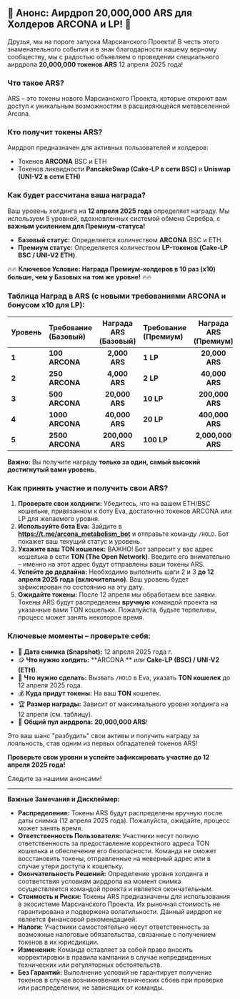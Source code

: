 ## 🚀 Анонс: Аирдроп 20,000,000 ARS для Холдеров ARCONA и LP! 🚀

Друзья, мы на пороге запуска Марсианского Проекта! В честь этого знаменательного события и в знак благодарности нашему верному сообществу, мы с радостью объявляем о проведении специального аирдропа **20,000,000 токенов ARS** 12 апреля 2025 года!

### Что такое ARS?

ARS – это токены нового Марсианского Проекта, которые откроют вам доступ к уникальным возможностям в расширяющейся метавселенной Arcona.

### Кто получит токены ARS?

Аирдроп предназначен для активных пользователей и холдеров:
*   Токенов **ARCONA** BSC и ETH
*   Токенов ликвидности **PancakeSwap (Cake-LP в сети BSC)** и **Uniswap (UNI-V2 в сети ETH)**

### Как будет рассчитана ваша награда?

Ваш уровень холдинга на **12 апреля 2025 года** определяет награду. Мы используем 5 уровней, вдохновленных системой обмена Серебра, с **важным усилением для Премиум-статуса!**

*   **Базовый статус:** Определяется количеством  **ARCONA** BSC и ETH.
*   **Премиум статус:** Определяется количеством **LP-токенов (Cake-LP BSC / UNI-V2 ETH)**.

🔥🔥 **Ключевое Условие: Награда Премиум-холдеров в 10 раз (x10) больше, чем у Базовых на том же уровне!** 🔥🔥

### Таблица Наград в ARS (с новыми требованиями ARCONA и бонусом x10 для LP):

| Уровень | Требование (Базовый) | Награда ARS (Базовый) | Требование (Премиум) | Награда ARS (Премиум) |
| :------ | :--------------------- | :--------------------: | :--------------------- | :--------------------: |
| **1**   | **100 ARCONA**         |    **2,000 ARS**       | **1 LP**               |    **20,000 ARS**      |
| **2**   | **250 ARCONA**         |    **4,000 ARS**       | **2 LP**               |    **40,000 ARS**      |
| **3**   | **500 ARCONA**         |   **20,000 ARS**       | **10 LP**              |   **200,000 ARS**      |
| **4**   | **1000 ARCONA**        |   **40,000 ARS**       | **20 LP**              |   **400,000 ARS**      |
| **5**   | **2500 ARCONA**        |  **200,000 ARS**       | **100 LP**             | **2,000,000 ARS**      |

**Важно:** Вы получите награду **только за один, самый высокий достигнутый вами уровень**.

### Как принять участие и получить свои ARS?

1.  **Проверьте свои холдинги:** Убедитесь, что на вашем ETH/BSC кошельке, привязанном к боту Eva, достаточно токенов ARCONA или LP для желаемого уровня.
2.  **Используйте бота Eva:** Зайдите в **https://t.me/arcona_metabolism_bot** и отправьте команду `/HOLD`. Бот покажет ваш текущий статус и уровень.
3.  **Укажите ваш TON кошелек:** ВАЖНО! Бот запросит у вас адрес кошелька в сети **TON (The Open Network)**. Введите его внимательно – именно на этот адрес будут отправлены ваши токены ARS.
4.  **Успейте до дедлайна:** Необходимо выполнить шаги 2 и 3 **до 12 апреля 2025 года (включительно)**. Ваш уровень будет зафиксирован по состоянию на эту дату.
5.  **Ожидайте токены:** После 12 апреля мы обработаем все заявки. Токены ARS будут распределены **вручную** командой проекта на указанные вами TON кошельки. Пожалуйста, будьте терпеливы, процесс может занять некоторое время.

### Ключевые моменты – проверьте себя:

*   📅 **Дата снимка (Snapshot):** 12 апреля 2025 года г.
*   🪙 **Что нужно холдить:** **ARCONA ** *или* **Cake-LP (BSC) / UNI-V2 (ETH)**.
*   🤖 **Что нужно сделать:** Вызвать `/HOLD` в Eva, указать **TON кошелек** до 12 апреля 2025 года.
*   💰 **Куда придут токены:** На ваш **TON** кошелек.
*   🏆 **Размер награды:** Зависит от максимального уровня холдинга на 12 апреля (см. таблицу).
*   🎁 **Общий пул аирдропа:** **20,000,000 ARS**!

Это ваш шанс "разбудить" свои активы и получить награду за лояльность, став одним из первых обладателей токенов ARS!

**Проверьте свои уровни и успейте зафиксировать участие до 12 апреля 2025 года!**

Следите за нашими анонсами!

---
**Важные Замечания и Дисклеймер:**

*   **Распределение:** Токены ARS будут распределены вручную после даты снимка (12 апреля 2025 года). Пожалуйста, ожидайте, процесс может занять время.
*   **Ответственность Пользователя:** Участники несут полную ответственность за предоставление корректного адреса TON кошелька и обеспечение его безопасности. Команда не сможет восстановить токены, отправленные на неверный адрес или в случае утери доступа к кошельку.
*   **Окончательность Решений:** Определение уровня холдинга и соответствия условиям аирдропа на момент снимка осуществляется командой проекта и является окончательным.
*   **Стоимость и Риски:** Токены ARS предназначены для использования в экосистеме Марсианского Проекта. Их рыночная стоимость не гарантирована и подвержена волатильности. Данный аирдроп не является финансовой рекомендацией.
*   **Налоги:** Участники самостоятельно несут ответственность за возможные налоговые обязательства, связанные с получением токенов в их юрисдикции.
*   **Изменения:** Команда оставляет за собой право вносить корректировки в правила кампании в случае непредвиденных технических или регуляторных обстоятельств.
*   **Без Гарантий:** Выполнение условий не гарантирует получение токенов в случае возникновения технических сбоев при проверке или распределении, не зависящих от команды.

